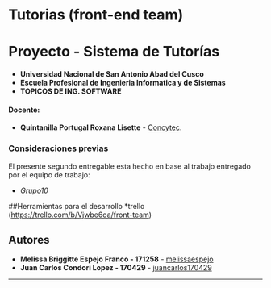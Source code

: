 # Tutorias (front-end team)
# Proyecto - Sistema de Tutorías
- **Universidad Nacional de San Antonio Abad del Cusco**
- **Escuela Profesional de Ingenieria Informatica y de Sistemas**
- **TOPICOS DE ING. SOFTWARE**
#### Docente:
- **Quintanilla Portugal Roxana Lisette** - [Concytec](http://directorio.concytec.gob.pe/appDirectorioCTI/VerDatosInvestigador.do?id_investigador=40930).
### **Consideraciones previas**
El presente segundo entregable esta hecho en base al trabajo entregado por el equipo de trabajo:
* _[Grupo10](https://github.com/Claudiars20/Grupo10)_

##Herramientas para el desarrollo
*trello (https://trello.com/b/Vjwbe6oa/front-team)

## Autores
* **Melissa Briggitte Espejo Franco - 171258** - [melissaespejo](https://github.com/melissaespejo)
* **Juan Carlos Condori Lopez - 170429** - [juancarlos170429](https://github.com/juancarlos170429)
---
